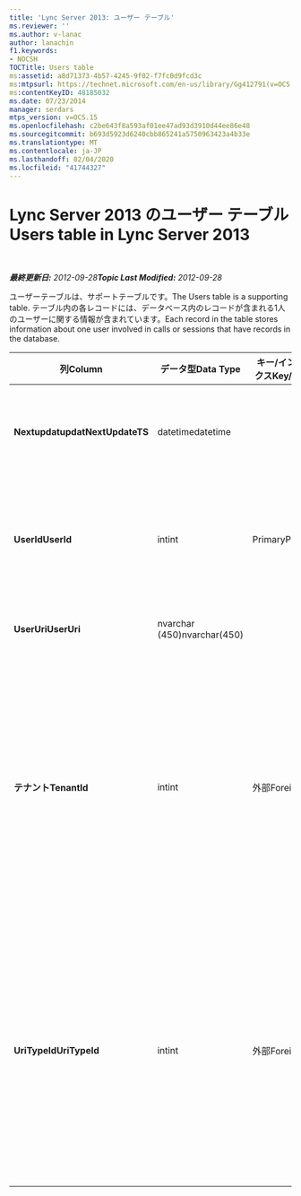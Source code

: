 ```yaml
---
title: 'Lync Server 2013: ユーザー テーブル'
ms.reviewer: ''
ms.author: v-lanac
author: lanachin
f1.keywords:
- NOCSH
TOCTitle: Users table
ms:assetid: a8d71373-4b57-4245-9f02-f7fc0d9fcd3c
ms:mtpsurl: https://technet.microsoft.com/en-us/library/Gg412791(v=OCS.15)
ms:contentKeyID: 48185032
ms.date: 07/23/2014
manager: serdars
mtps_version: v=OCS.15
ms.openlocfilehash: c2be643f8a593af01ee47ad93d3910d44ee86e48
ms.sourcegitcommit: b693d5923d6240cbb865241a5750963423a4b33e
ms.translationtype: MT
ms.contentlocale: ja-JP
ms.lasthandoff: 02/04/2020
ms.locfileid: "41744327"
---
```

<div data-xmlns="http://www.w3.org/1999/xhtml">

<div class="topic" data-xmlns="http://www.w3.org/1999/xhtml" data-msxsl="urn:schemas-microsoft-com:xslt" data-cs="http://msdn.microsoft.com/en-us/">

<div data-asp="http://msdn2.microsoft.com/asp">

# <a name="users-table-in-lync-server-2013"></a><span data-ttu-id="13070-102">Lync Server 2013 のユーザー テーブル</span><span class="sxs-lookup"><span data-stu-id="13070-102">Users table in Lync Server 2013</span></span>

</div>

<div id="mainSection">

<div id="mainBody">

<span> </span>

<span data-ttu-id="13070-103">_**最終更新日:** 2012-09-28_</span><span class="sxs-lookup"><span data-stu-id="13070-103">_**Topic Last Modified:** 2012-09-28_</span></span>

<span data-ttu-id="13070-104">ユーザーテーブルは、サポートテーブルです。</span><span class="sxs-lookup"><span data-stu-id="13070-104">The Users table is a supporting table.</span></span> <span data-ttu-id="13070-105">テーブル内の各レコードには、データベース内のレコードが含まれる1人のユーザーに関する情報が含まれています。</span><span class="sxs-lookup"><span data-stu-id="13070-105">Each record in the table stores information about one user involved in calls or sessions that have records in the database.</span></span>


<table>
<colgroup>
<col style="width: 25%" />
<col style="width: 25%" />
<col style="width: 25%" />
<col style="width: 25%" />
</colgroup>
<thead>
<tr class="header">
<th><span data-ttu-id="13070-106">列</span><span class="sxs-lookup"><span data-stu-id="13070-106">Column</span></span></th>
<th><span data-ttu-id="13070-107">データ型</span><span class="sxs-lookup"><span data-stu-id="13070-107">Data Type</span></span></th>
<th><span data-ttu-id="13070-108">キー/インデックス</span><span class="sxs-lookup"><span data-stu-id="13070-108">Key/Index</span></span></th>
<th><span data-ttu-id="13070-109">詳細</span><span class="sxs-lookup"><span data-stu-id="13070-109">Details</span></span></th>
</tr>
</thead>
<tbody>
<tr class="odd">
<td><p><span data-ttu-id="13070-110"><strong>Nextupdatupdat</strong></span><span class="sxs-lookup"><span data-stu-id="13070-110"><strong>NextUpdateTS</strong></span></span></p></td>
<td><p><span data-ttu-id="13070-111">datetime</span><span class="sxs-lookup"><span data-stu-id="13070-111">datetime</span></span></p></td>
<td></td>
<td><p><span data-ttu-id="13070-112">内部使用のタイムスタンプ。</span><span class="sxs-lookup"><span data-stu-id="13070-112">Time stamp for internal use.</span></span></p></td>
</tr>
<tr class="even">
<td><p><span data-ttu-id="13070-113"><strong>UserId</strong></span><span class="sxs-lookup"><span data-stu-id="13070-113"><strong>UserId</strong></span></span></p></td>
<td><p><span data-ttu-id="13070-114">int</span><span class="sxs-lookup"><span data-stu-id="13070-114">int</span></span></p></td>
<td><p><span data-ttu-id="13070-115">Primary</span><span class="sxs-lookup"><span data-stu-id="13070-115">Primary</span></span></p></td>
<td><p><span data-ttu-id="13070-116">このユーザーを識別する一意の番号です。</span><span class="sxs-lookup"><span data-stu-id="13070-116">Unique number identifying this user.</span></span></p></td>
</tr>
<tr class="odd">
<td><p><span data-ttu-id="13070-117"><strong>UserUri</strong></span><span class="sxs-lookup"><span data-stu-id="13070-117"><strong>UserUri</strong></span></span></p></td>
<td><p><span data-ttu-id="13070-118">nvarchar (450)</span><span class="sxs-lookup"><span data-stu-id="13070-118">nvarchar(450)</span></span></p></td>
<td><p> </p></td>
<td><p><span data-ttu-id="13070-119">ユーザー URI。</span><span class="sxs-lookup"><span data-stu-id="13070-119">User URI.</span></span></p></td>
</tr>
<tr class="even">
<td><p><span data-ttu-id="13070-120"><strong>テナント</strong></span><span class="sxs-lookup"><span data-stu-id="13070-120"><strong>TenantId</strong></span></span></p></td>
<td><p><span data-ttu-id="13070-121">int</span><span class="sxs-lookup"><span data-stu-id="13070-121">int</span></span></p></td>
<td><p><span data-ttu-id="13070-122">外部</span><span class="sxs-lookup"><span data-stu-id="13070-122">Foreign</span></span></p></td>
<td><p><span data-ttu-id="13070-123">このユーザーのテナント ID。</span><span class="sxs-lookup"><span data-stu-id="13070-123">This user’s Tenant ID.</span></span> <span data-ttu-id="13070-124">詳細については、「 <a href="lync-server-2013-tenants-table.md">Lync Server 2013 のテナントの一覧</a>」を参照してください。</span><span class="sxs-lookup"><span data-stu-id="13070-124">See the <a href="lync-server-2013-tenants-table.md">Tenants table in Lync Server 2013</a> for more information.</span></span></p></td>
</tr>
<tr class="odd">
<td><p><span data-ttu-id="13070-125"><strong>UriTypeId</strong></span><span class="sxs-lookup"><span data-stu-id="13070-125"><strong>UriTypeId</strong></span></span></p></td>
<td><p><span data-ttu-id="13070-126">int</span><span class="sxs-lookup"><span data-stu-id="13070-126">int</span></span></p></td>
<td><p><span data-ttu-id="13070-127">外部</span><span class="sxs-lookup"><span data-stu-id="13070-127">Foreign</span></span></p></td>
<td><p><span data-ttu-id="13070-128">このユーザーの URI 型。</span><span class="sxs-lookup"><span data-stu-id="13070-128">This user’s URI type.</span></span> <span data-ttu-id="13070-129">詳細については、「 <a href="lync-server-2013-uritypes-table.md">Lync Server 2013 の UriTypes テーブル</a>」を参照してください。</span><span class="sxs-lookup"><span data-stu-id="13070-129">See the <a href="lync-server-2013-uritypes-table.md">UriTypes table in Lync Server 2013</a> for more information.</span></span></p></td>
</tr>
</tbody>
</table>


</div>

<span> </span>

</div>

</div>

</div>

